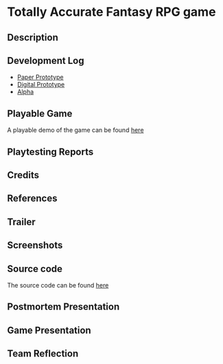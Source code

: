 # Totally Accurate Fantasy RPG game 

## Description 
## Development Log 

- [Paper Prototype](paper-prototype.md)
- [Digital Prototype](digital-prototype.md)
- [Alpha](alpha.md)

## Playable Game 

A playable demo of the game can be found [here](game/index.md)

## Playtesting Reports 
## Credits 
## References 
## Trailer 
## Screenshots
## Source code

The source code can be found [here](https://github.com/bpas247/css385-final/tree/master/src)

## Postmortem Presentation 
## Game Presentation 
## Team Reflection
